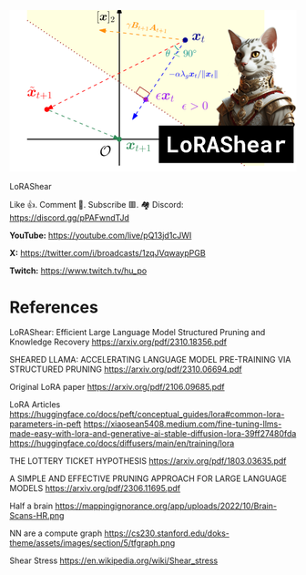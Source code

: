 ![](thumbnails/05.11.2023.png)

LoRAShear

Like 👍. Comment 💬. Subscribe 🟥.
🏘 Discord: https://discord.gg/pPAFwndTJd

**YouTube:** https://youtube.com/live/pQ13jd1cJWI

**X:** https://twitter.com/i/broadcasts/1zqJVqwaypPGB

**Twitch:** https://www.twitch.tv/hu_po


# References

LoRAShear: Efficient Large Language Model Structured Pruning and Knowledge Recovery
https://arxiv.org/pdf/2310.18356.pdf

SHEARED LLAMA: ACCELERATING LANGUAGE MODEL PRE-TRAINING VIA STRUCTURED PRUNING
https://arxiv.org/pdf/2310.06694.pdf

Original LoRA paper
https://arxiv.org/pdf/2106.09685.pdf

LoRA Articles
https://huggingface.co/docs/peft/conceptual_guides/lora#common-lora-parameters-in-peft
https://xiaosean5408.medium.com/fine-tuning-llms-made-easy-with-lora-and-generative-ai-stable-diffusion-lora-39ff27480fda
https://huggingface.co/docs/diffusers/main/en/training/lora

THE LOTTERY TICKET HYPOTHESIS
https://arxiv.org/pdf/1803.03635.pdf

A SIMPLE AND EFFECTIVE PRUNING APPROACH FOR LARGE LANGUAGE MODELS
https://arxiv.org/pdf/2306.11695.pdf

Half a brain
https://mappingignorance.org/app/uploads/2022/10/Brain-Scans-HR.png

NN are a compute graph
https://cs230.stanford.edu/doks-theme/assets/images/section/5/tfgraph.png

Shear Stress
https://en.wikipedia.org/wiki/Shear_stress

